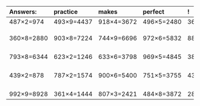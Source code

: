 | Answers: | practice | makes | perfect | ! |
| :--- | :--- | :--- | :--- | :--- |
| 487×2=974 | 493×9=4437 | 918×4=3672 | 496×5=2480 | 368×3=1104 | 
|   |   |   |   |   | 
|   |   |   |   |   | 
|   |   |   |   |   | 
| 360×8=2880 | 903×8=7224 | 744×9=6696 | 972×6=5832 | 886×8=7088 | 
|   |   |   |   |   | 
|   |   |   |   |   | 
|   |   |   |   |   | 
|   |   |   |   |   | 
| 793×8=6344 | 623×2=1246 | 633×6=3798 | 969×5=4845 | 380×2=760 | 
|   |   |   |   |   | 
|   |   |   |   |   | 
|   |   |   |   |   | 
|   |   |   |   |   | 
| 439×2=878 | 787×2=1574 | 900×6=5400 | 751×5=3755 | 432×4=1728 | 
|   |   |   |   |   | 
|   |   |   |   |   | 
|   |   |   |   |   | 
|   |   |   |   |   | 
| 992×9=8928 | 361×4=1444 | 807×3=2421 | 484×8=3872 | 283×8=2264 | 
